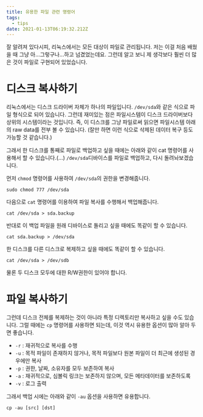 ```yaml
---
title: 유용한 파일 관련 명령어
tags:
  - tips
date: 2021-01-13T06:19:32.212Z
---
```


잘 알려져 있다시피, 리눅스에서는 모든 대상이 파일로 관리됩니다. 저는 이걸 처음 배웠을 때 그냥 아...그렇구나...하고 넘겼었는데요. 그런데 알고 보니 제 생각보다 훨씬 더 많은 것이 파일로 구현되어 있었습니다.

# 디스크 복사하기

리눅스에서는 디스크 드라이버 자체가 하나의 파일입니다. `/dev/sda`와 같은 식으로 파일 형식으로 되어 있습니다. 그런데 재미있는 점은 파일시스템이 디스크 드라이버보다 상위의 시스템이라는 것입니다. 즉, 이 디스크를 그냥 파일로써 읽으면 파일시스템 아래의 raw data를 전부 볼 수 있습니다. (잘만 하면 이런 식으로 삭제된 데이터 복구 등도 가능할 것 같습니다.)

그래서 한 디스크를 통째로 파일로 백업하고 싶을 때에는 아래와 같이 cat 명령어를 사용해서 할 수 있습니다.(...) `/dev/sda`디바이스를 파일로 백업하고, 다시 돌려놔보겠습니다.

먼저 `chmod` 명령어를 사용하여 `/dev/sda`의 권한을 변경해줍니다.

```shell
sudo chmod 777 /dev/sda
```

다음으로 `cat` 명령어를 이용하여 파일 복사를 수행해서 백업해줍니다.

```shell
cat /dev/sda > sda.backup
```

반대로 이 백업 파일을 원래 디바이스로 돌리고 싶을 때에도 똑같이 할 수 있습니다.

```shell
cat sda.backup > /dev/sda
```

한 디스크를 다른 디스크로 복제하고 싶을 때에도 똑같이 할 수 있습니다.

```shell
cat /dev/sda > /dev/sdb
```

물론 두 디스크 모두에 대한 R/W권한이 있어야 합니다.

# 파일 복사하기

그런데 디스크 전체를 복제하는 것이 아니라 특정 디렉토리만 복사하고 싶을 수도 있습니다. 그럴 때에는 `cp` 명령어를 사용하면 되는데, 이것 역시 유용한 옵션이 많아 알아 두면 좋습니다.

- `-r` : 재귀적으로 복사를 수행
- `-u` : 목적 파일이 존재하지 않거나, 목적 파일보다 원본 파일이 더 최근에 생성된 경우에만 복사
- `-p` : 권한, 날짜, 소유자를 모두 보존하여 복사
- `-a` : 재귀적으로, 심볼릭 링크는 보존하지 않으며, 모든 메타데이터를 보존하도록
- `-v` : 로그 출력

그래서 백업 시에는 아래와 같이 `-au`  옵션을 사용하면 유용합니다.

```shell
cp -au [src] [dst]
```
